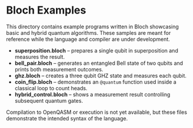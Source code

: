 # Bloch Examples

This directory contains example programs written in Bloch showcasing basic and hybrid quantum algorithms. These samples are meant for reference while the language and compiler are under development.

- **superposition.bloch** – prepares a single qubit in superposition and
  measures the result.
- **bell_pair.bloch** – generates an entangled Bell state of two qubits
  and prints both measurement outcomes.
- **ghz.bloch** – creates a three qubit GHZ state and measures each
  qubit.
- **coin_flip.bloch** – demonstrates an `@quantum` function used inside
  a classical loop to count heads.
- **hybrid_control.bloch** – shows a measurement result controlling
  subsequent quantum gates.

Compilation to OpenQASM or execution is not yet available, but these files demonstrate the intended syntax of the language.